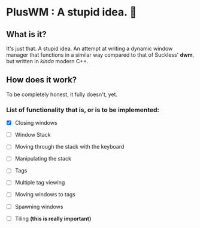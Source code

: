 # PlusWM : A stupid idea. 🧠

## What is it?
It's just that. A stupid idea. An attempt at writing a dynamic window manager that functions in a similar way compared to that of Suckless' **dwm**,
but written in *kinda* modern C++.

## How does it work?
To be completely honest, it fully doesn't, yet.

### List of functionality that is, or is to be implemented:

+ [x] Closing windows
+ [ ] Window Stack
+ [ ] Moving through the stack with the keyboard
+ [ ] Manipulating the stack
+ [ ] Tags
+ [ ] Multiple tag viewing
+ [ ] Moving windows to tags
+ [ ] Spawning windows
+ [ ] Tiling **(this is really important)**

